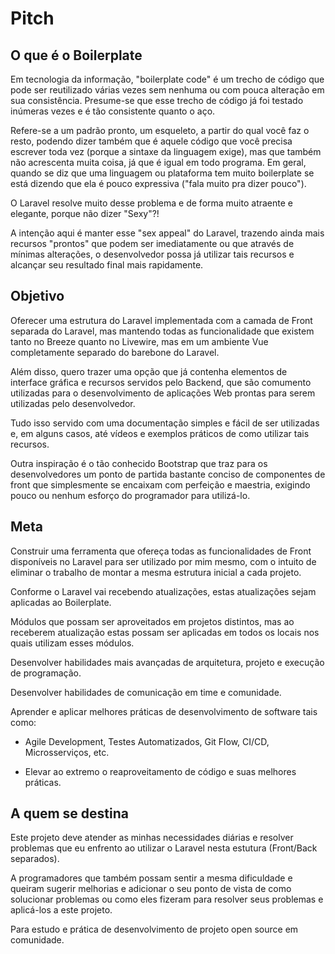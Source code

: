 # Pitch

## O que é o Boilerplate

Em tecnologia da informação, "boilerplate code" é um trecho de código que pode ser reutilizado várias vezes sem nenhuma ou com pouca alteração em sua consistência. Presume-se que esse trecho de código já foi testado inúmeras vezes e é tão consistente quanto o aço.

Refere-se a um padrão pronto, um esqueleto, a partir do qual você faz o resto, podendo dizer também que é aquele código que você precisa escrever toda vez (porque a sintaxe da linguagem exige), mas que também não acrescenta muita coisa, já que é igual em todo programa. Em geral, quando se diz que uma linguagem ou plataforma tem muito boilerplate se está dizendo que ela é pouco expressiva ("fala muito pra dizer pouco").

O Laravel resolve muito desse problema e de forma muito atraente e elegante, porque não dizer "Sexy"?! 

A intenção aqui é manter esse "sex appeal" do Laravel, trazendo ainda mais recursos
"prontos" que podem ser imediatamente ou que através de mínimas alterações, o desenvolvedor possa já utilizar tais recursos e alcançar seu resultado final mais rapidamente.


## Objetivo

Oferecer uma estrutura do Laravel implementada com a camada de Front separada do Laravel, mas mantendo todas as funcionalidade que existem tanto no Breeze quanto no Livewire, mas em um ambiente Vue completamente separado do barebone do Laravel.

Além disso, quero trazer uma opção que já contenha elementos de interface gráfica e recursos servidos pelo Backend, que são comumento utilizadas para o desenvolvimento de aplicações Web prontas para serem utilizadas pelo desenvolvedor.

Tudo isso servido com uma documentação simples e fácil de ser utilizadas e, em alguns casos, até vídeos e exemplos práticos de como utilizar tais recursos.

Outra inspiração é o tão conhecido Bootstrap que traz para os desenvolvedores um ponto de partida bastante conciso de componentes de front que simplesmente se encaixam com perfeição e maestria, exigindo pouco ou nenhum esforço do programador para utilizá-lo.

## Meta

Construir uma ferramenta que ofereça todas as funcionalidades de Front disponíveis no Laravel para ser utilizado por mim mesmo, com o intuito de eliminar o trabalho de montar a mesma estrutura inicial a cada projeto.

Conforme o Laravel vai recebendo atualizações, estas atualizações sejam aplicadas ao Boilerplate.

Módulos que possam ser aproveitados em projetos distintos, mas ao receberem atualização estas possam ser aplicadas em todos os locais nos quais utilizam esses módulos.

Desenvolver habilidades mais avançadas de arquitetura, projeto e execução de programação.

Desenvolver habilidades de comunicação em time e comunidade.

Aprender e aplicar melhores práticas de desenvolvimento de software tais como: 

- Agile Development, Testes Automatizados, Git Flow, CI/CD, Microsserviços, etc.

- Elevar ao extremo o reaproveitamento de código e suas melhores práticas.

## A quem se destina

Este projeto deve atender as minhas necessidades diárias e resolver problemas que eu enfrento ao utilizar o Laravel nesta estutura (Front/Back separados).

A programadores que também possam sentir a mesma dificuldade e queiram sugerir melhorias e adicionar o seu ponto de vista de como solucionar problemas ou como eles fizeram para resolver seus problemas e aplicá-los a este projeto.

Para estudo e prática de desenvolvimento de projeto open source em comunidade.

